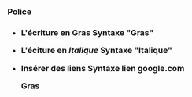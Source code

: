 <h3>Police<h3/> 

* L'écriture en **Gras**
Syntaxe "Gras"

* L'éciture en *Italique*
Syntaxe "Italique"

* Insérer des liens
Syntaxe lien google.com

	**Gras**

